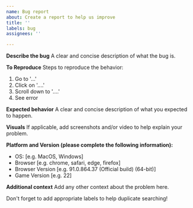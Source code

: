```yaml
---
name: Bug report
about: Create a report to help us improve
title: ''
labels: bug
assignees: ''

---
```


**Describe the bug**
A clear and concise description of what the bug is.

**To Reproduce**
Steps to reproduce the behavior:
1. Go to '...'
2. Click on '....'
3. Scroll down to '....'
4. See error

**Expected behavior**
A clear and concise description of what you expected to happen.

**Visuals**
If applicable, add screenshots and/or video to help explain your problem.

**Platform and Version (please complete the following information):**
 - OS: [e.g. MacOS, Windows]
 - Browser [e.g. chrome, safari, edge, firefox]
 - Browser Version [e.g. 91.0.864.37 (Official build) (64-bit)]
 - Game Version [e.g. 22]

**Additional context**
Add any other context about the problem here.

Don't forget to add appropriate labels to help duplicate searching!
